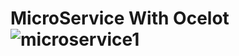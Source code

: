 # MicroService With Ocelot![microservice1](https://user-images.githubusercontent.com/22497847/204286434-48039b2d-e5d2-45c1-9597-650041756d80.png)

